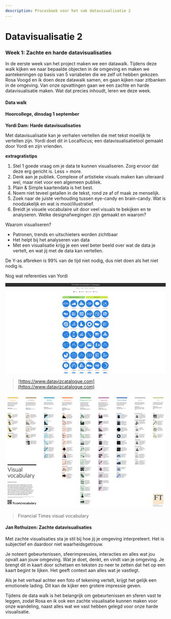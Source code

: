 ```yaml
---
description: Procesboek voor het vak datavisualisatie 2
---
```


# Datavisualisatie 2

### Week 1: Zachte en harde datavisualisaties

In de eerste week van het project maken we een datawalk. Tijdens deze walk kijken we naar bepaalde objecten in de omgeving en maken we aantekeningen op basis van 5 variabelen die we zelf uit hebben gekozen. Rosa Voogd en ik doen deze datawalk samen, en gaan kijken naar zitbanken in de omgeving. Van onze opvattingen gaan we een zachte en harde datavisualisatie maken. Wat dat precies inhoudt, leren we deze week.

#### Data walk

#### Hoorcollege, dinsdag 1 september

**Yordi Dam: Harde datavisualisaties**

Met datavisualisatie kan je verhalen vertellen die met tekst moeilijk te vertellen zijn. Yordi doet dit in Localfocus; een datavisualisatietool gemaakt door Yordi en zijn vrienden.

**extragratistips**

1. Stel 1 goede vraag om je data te kunnen visualiseren. Zorg ervoor dat deze erg gericht is. Less = more.
2. Denk aan je publiek. Complexe of artistieke visuals maken kan uiteraard wel, maar niet voor een algemeen publiek.
3. Plain & Simple kaartendata is het best.
4. Noem niet teveel getallen in de tekst, rond ze af of maak ze menselijk.
5. Zoek naar de juiste verhouding tussen eye-candy en brain-candy. Wat is noodzakelijk en wat is mooi/illustratief.
6. Breidt je visuele vocabulaire uit door veel visuals te bekijken en te analyseren. Welke designafwegingen zijn gemaakt en waarom?

Waarom visualiseren?

- Patronen, trends en uitschieters worden zichtbaar
- Het helpt bij het analyseren van data
- Met een visualisatie krijg je een veel beter beeld over wat de data je vertelt, en wat jij met de data kan vertellen.

De Y-as afbreken is 99% van de tijd niet nodig, dus niet doen als het niet nodig is.

Nog wat referenties van Yordi

![www.datavizcatalogue.com screenshot](.gitbook/assets/datavizcatalogue.png)

> [https://www.datavizcatalogue.com](https://www.datavizcatalogue.com)

![Financial Times visual vocabulary poster](.gitbook/assets/ft_visual_vocabulary.png)

> Financial Times visual vocabulary

#### Jan Rothuizen: Zachte datavisualisaties

Met zachte visualisaties sta je stil bij hoe jij je omgeving interpreteert. Het is subjectief en daardoor niet waarheidsgetrouw.

Je noteert gebeurtenissen, sfeerimpressies, interacties en alles wat jou opvalt aan jouw omgeving. Wat je doet, denkt, en vindt van je omgeving. Je brengt dit in kaart door schetsen en teksten zo neer te zetten dat het op een kaart begint te lijken. Het geeft context aan alles wat je vastlegt.

Als je het verhaal achter een foto of tekening vertelt, krijgt het gelijk een emotionele lading. Dit kan de kijker een grotere impressie geven.

Tijdens de data walk is het belangrijk om gebeurtenissen en sferen vast te leggen, zodat Rosa en ik ook een zachte visualisatie kunnen maken voor onze wandeling, naast alles wat we vast hebben gelegd voor onze harde visualisatie.
